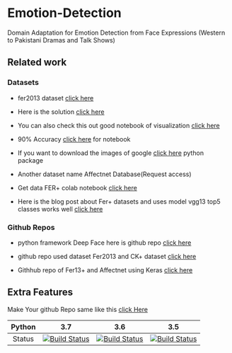 # Emotion-Detection
Domain Adaptation for Emotion Detection from Face Expressions (Western to Pakistani Dramas and Talk Shows) 

## Related work 
### Datasets
* fer2013 dataset  [click here](https://www.kaggle.com/deadskull7/fer2013)
* Here is the solution [click here](https://github.com/gagan16/Emotion-Detection)

* You can also check this out good notebook of visualization [click here](https://www.kaggle.com/hujunnn/pytorch-fer-2013)

* 90% Accuracy [click here](https://www.kaggle.com/deadskull7/facreco-90-14-10-epochs) for notebook


* If you want to download the images of google [click here](https://pypi.org/project/google_images_download/) python package



* Another dataset name Affectnet Database(Request access)
* Get data FER+ colab notebook [click here](https://colab.research.google.com/drive/1Krp2hQUz5AGnnSJbp2dKSXefdfN6fQ4i#scrollTo=kkhtNTqldx9H)


* Here is the blog post about Fer+ datasets and uses model vgg13 top5 classes works well [click here ]( https://medium.com/@reachraktim/emotion-recognition-on-the-fer-dataset-using-pytorch-835ce93d52a5)




### Github Repos 
* python framework Deep Face here is github repo [click here](https://github.com/serengil/deepface)

* github repo used dataset Fer2013 and CK+ dataset [click here](https://github.com/WuJie1010/Facial-Expression-Recognition.Pytorch)

* Githhub repo of Fer13+ and Affectnet using Keras [click here](https://github.com/amirhossein-hkh/facial-expression-recognition)








## Extra Features

Make Your github Repo same like this [click Here](https://github.com/maelfabien/Multimodal-Emotion-Recognition)

| Python | 3.7 | 3.6 | 3.5 |
| :---: | :---: | :---: | :---: |
| Status | [![Build Status](https://travis-ci.com/timesler/facenet-pytorch.svg?branch=master)](https://travis-ci.com/timesler/facenet-pytorch) | [![Build Status](https://travis-ci.com/timesler/facenet-pytorch.svg?branch=master)](https://travis-ci.com/timesler/facenet-pytorch) | [![Build Status](https://travis-ci.com/timesler/facenet-pytorch.svg?branch=master)](https://travis-ci.com/timesler/facenet-pytorch) |
